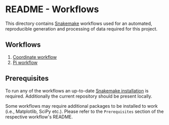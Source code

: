 # README - Workflows

This directory contains [Snakemake](https://snakemake.readthedocs.io) workflows used
for an automated, reproducible generation and processing of data required for this project.

## Workflows

1.  [Coordinate workflow](./coordinateWorkflow)
2.  [Pi workflow](./piWorkflow)

## Prerequisites

To run any of the workflows an up-to-date [Snakemake installation](https://snakemake.readthedocs.io/en/stable/getting_started/installation.html)
is required. Additionally the current repository should be present locally.

Some workflows may require additional packages to be installed to work (i.e., Matplotlib, SciPy etc.).
Please refer to the `Prerequisites` section of the respective workflow's README.
